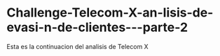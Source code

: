 # Challenge-Telecom-X-an-lisis-de-evasi-n-de-clientes---parte-2
Esta es la continuacion del analisis de Telecom X
